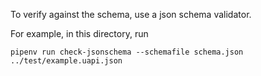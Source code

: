 To verify against the schema, use a json schema validator.

For example, in this directory, run

```
pipenv run check-jsonschema --schemafile schema.json ../test/example.uapi.json
```
